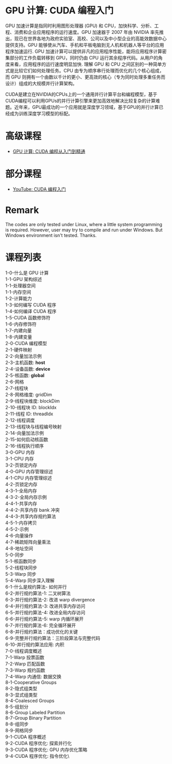# GPU 计算: CUDA 编程入门

GPU 加速计算是指同时利用图形处理器 (GPU) 和 CPU，加快科学、分析、工程、消费和企业应用程序的运行速度。GPU 加速器于 2007 年由 NVIDIA 率先推出，现已在世界各地为政府实验室、高校、公司以及中小型企业的高能效数据中心提供支持。GPU 能够使从汽车、手机和平板电脑到无人机和机器人等平台的应用程序加速运行.
GPU 加速计算可以提供非凡的应用程序性能，能将应用程序计算密集部分的工作负载转移到 GPU，同时仍由 CPU 运行其余程序代码。从用户的角度来看，应用程序的运行速度明显加快. 理解 GPU 和 CPU 之间区别的一种简单方式是比较它们如何处理任务。CPU 由专为顺序串行处理而优化的几个核心组成，而 GPU 则拥有一个由数以千计的更小、更高效的核心（专为同时处理多重任务而设计）组成的大规模并行计算架构。


CUDA是建立在NVIDIA的CPUs上的一个通用并行计算平台和编程模型，基于CUDA编程可以利用GPUs的并行计算引擎来更加高效地解决比较复杂的计算难题。近年来，GPU最成功的一个应用就是深度学习领域，基于GPU的并行计算已经成为训练深度学习模型的标配。


# 高级课程
* [GPU 计算: CUDA 编程从入门到精通](https://www.udemy.com/course/cuda-yxp/?couponCode=064748E49AF03019A837)

# 部分课程
* [YouTube: CUDA 编程入门](https://www.youtube.com/playlist?list=PLSVM68VUM1eWsEX0yPliaL3pTZoKqJWfi)

# Remark
The codes are only tested under Linux, where a little system programming is required. However, user may
try to compile and run under Windows. But Windows environment isn't tested. Thanks.


# 课程列表

1-0-什么是 GPU 计算\
1-1-GPU 架构综述\
1-1-处理器空间\
1-1-内存空间\
1-2-计算能力\
1-3-如何编写 CUDA 程序\
1-4-如何编译 CUDA 程序\
1-5-CUDA 函数修饰符\
1-6-内存修饰符\
1-7-内建向量\
1-8-内建变量\
2-0-CUDA 编程模型\
2-1-硬件映射\
2-2-向量加法示例\
2-3-主机函数: __host__\
2-4-设备函数: __device__\
2-5-核函数: __global__\
2-6-网格\
2-7-线程块\
2-8-网格维度: gridDim\
2-9-线程块维度: blockDim\
2-10-线程块 ID: blockIdx\
2-11-线程 ID: threadIdx\
2-12-线程调度\
2-13-线程块与线程编号映射\
2-14-向量加法示例\
2-15-如何启动核函数\
2-16-线程执行顺序\
3-0-GPU 内存\
3-1-CPU 内存\
3-2-页锁定内存\
4-0-GPU 内存管理综述\
4-1-CPU 内存管理综述\
4-2-页锁定内存\
4-3-1-全局内存\
4-3-2-全局内存示例\
4-4-1-共享内存\
4-4-2-共享内存 bank 冲突\
4-4-3-共享内存规约算法\
4-5-1-内存拷贝\
4-5-2-示例\
4-6-向量操作\
4-7-稀疏矩阵向量乘法\
4-8-地址空间\
5-0-同步\
5-1-核函数同步\
5-2-线程块同步\
5-3-Warp 同步\
5-4-Warp 同步深入理解\
6-1-什么是规约算法- 如何并行\
6-2-并行规约算法-1: 二叉树算法\
6-3-并行规约算法-2: 改进 warp divergence\
6-4-并行规约算法-3: 改进共享内存访问\
6-5-并行规约算法-4: 改进全局内存访问\
6-6-并行规约算法-5: warp 内循环展开\
6-7-并行规约算法-6: 完全循环展开\
6-8-并行规约算法：成功优化的关键\
6-9-完整并行规约算法：三阶段算法与完整代码\
6-10-并行规约算法应用: 内积\
7-0-线程调度概述\
7-1-Warp 投票函数\
7-2-Warp 匹配函数\
7-3-Warp 规约函数\
7-4-Warp 内通信: 数据交换\
8-1-Cooperative Groups\
8-2-隐式组类型\
8-3-显式组类型\
8-4-Coalesced Groups\
8-5-组划分\
8-6-Group Labeled Partition\
8-7-Group Binary Partition\
8-8-组同步\
8-9-网格同步\
9-1-CUDA 程序概述\
9-2-CUDA 程序优化: 探索并行化\
9-3-CUDA 程序优化: GPU 内存优化策略\
9-4-CUDA 程序优化: 指令优化\
